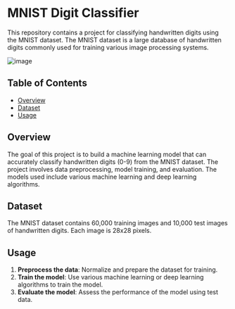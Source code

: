 

# MNIST Digit Classifier


This repository contains a project for classifying handwritten digits using the MNIST dataset. The MNIST dataset is a large database of handwritten digits commonly used for training various image processing systems.

![image](https://github.com/sarmadsaleem333/MNIST-Digit-Classifier/assets/117517042/84972038-3713-4038-8994-5d1b506c5d4b)


## Table of Contents

- [Overview](#overview)
- [Dataset](#dataset)
- [Usage](#usage)


## Overview

The goal of this project is to build a machine learning model that can accurately classify handwritten digits (0-9) from the MNIST dataset. The project involves data preprocessing, model training, and evaluation. The models used include various machine learning and deep learning algorithms.

## Dataset

The MNIST dataset contains 60,000 training images and 10,000 test images of handwritten digits. Each image is 28x28 pixels.


## Usage

1. **Preprocess the data**: Normalize and prepare the dataset for training.
2. **Train the model**: Use various machine learning or deep learning algorithms to train the model.
3. **Evaluate the model**: Assess the performance of the model using test data.


